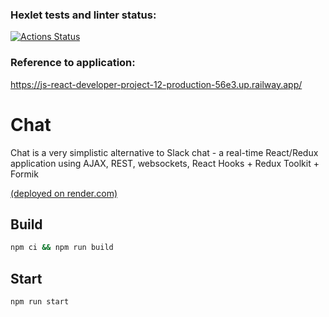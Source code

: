 ### Hexlet tests and linter status:
[![Actions Status](https://github.com/viskuzi/js-react-developer-project-12/workflows/hexlet-check/badge.svg)](https://github.com/viskuzi/js-react-developer-project-12/actions)

### Reference to application:
https://js-react-developer-project-12-production-56e3.up.railway.app/


# Chat

Chat is a very simplistic alternative to Slack chat - a real-time React/Redux application using AJAX, REST, websockets, React Hooks + Redux Toolkit + Formik

[(deployed on render.com)](https://maddbuzz-chat-project.onrender.com/)

## Build

```sh
npm ci && npm run build
```

## Start

```sh
npm run start
```